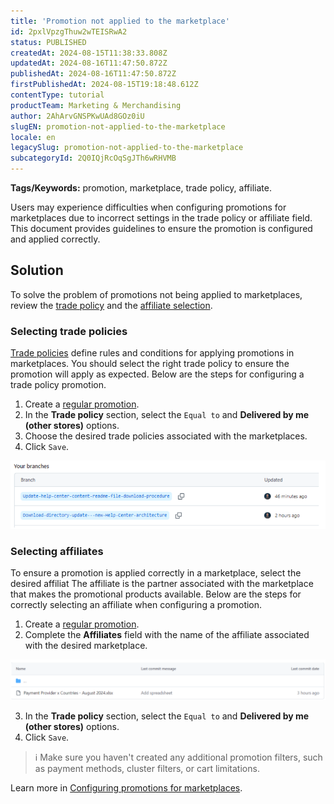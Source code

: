 ```yaml
---
title: 'Promotion not applied to the marketplace'
id: 2pxlVpzgThuw2wTEISRwA2
status: PUBLISHED
createdAt: 2024-08-15T11:38:33.808Z
updatedAt: 2024-08-16T11:47:50.872Z
publishedAt: 2024-08-16T11:47:50.872Z
firstPublishedAt: 2024-08-15T19:18:48.612Z
contentType: tutorial
productTeam: Marketing & Merchandising
author: 2AhArvGNSPKwUAd8GOz0iU
slugEN: promotion-not-applied-to-the-marketplace
locale: en
legacySlug: promotion-not-applied-to-the-marketplace
subcategoryId: 2Q0IQjRcOqSgJTh6wRHVMB
---
```


__Tags/Keywords:__ promotion, marketplace, trade policy, affiliate.

Users may experience difficulties when configuring promotions for marketplaces due to incorrect settings in the trade policy or affiliate field. This document provides guidelines to ensure the promotion is configured and applied correctly.

## Solution
To solve the problem of promotions not being applied to marketplaces, review the [trade policy](#selecting-trade-policies) and the [affiliate selection](#selecting-affiliates).

### Selecting trade policies
[Trade policies](https://help.vtex.com/en/tutorial/o-que-e-uma-politica-comercial--563tbcL0TYKEKeOY4IAgAE) define rules and conditions for applying promotions in marketplaces. You should select the right trade policy to ensure the promotion will apply as expected. Below are the steps for configuring a trade policy promotion.

1. Create a [regular promotion](https://help.vtex.com/en/tracks/promocoes--6asfF1vFYiZgTQtOzwJchR/7FjbeZdE2KMwk5L1t98pZI).
2. In the **Trade policy** section, select the `Equal to` and **Delivered by me (other stores)** options.
3. Choose the desired trade policies associated with the marketplaces.
4. Click `Save`.

![Dados gerais promoção - EN](https://raw.githubusercontent.com/vtexdocs/help-center-content/refs/heads/main/_1.png)

### Selecting affiliates
To ensure a promotion is applied correctly in a marketplace, select the desired affiliat The affiliate is the partner associated with the marketplace that makes the promotional products available. Below are the steps for correctly selecting an affiliate when configuring a promotion.

<ol>
  <li>Create a <a href="https://help.vtex.com/en/tracks/promocoes--6asfF1vFYiZgTQtOzwJchR/7FjbeZdE2KMwk5L1t98pZI">regular promotion</a>.</li>
  <li>Complete the <strong>Affiliates</strong> field with the name of the affiliate associated with the desired marketplace.</li>
</ol>

![condições para promoção - EN](https://raw.githubusercontent.com/vtexdocs/help-center-content/refs/heads/main/_2.png)

<ol start="3">
  <li>In the <strong>Trade policy</strong> section, select the <code>Equal to</code> and <strong>Delivered by me (other stores)</strong> options.</li>
  <li>Click <code>Save</code>.</li>
</ol>

>ℹ️ Make sure you haven't created any additional promotion filters, such as payment methods, cluster filters, or cart limitations.

Learn more in [Configuring promotions for marketplaces](https://help.vtex.com/en/tutorial/configurando-promocao-para-marketplace/).
